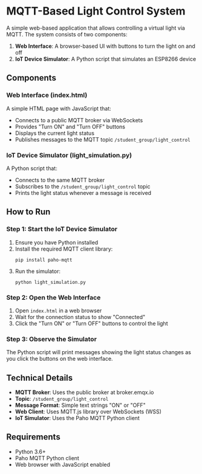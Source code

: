 # MQTT-Based Light Control System

A simple web-based application that allows controlling a virtual light via MQTT. The system consists of two components:

1. **Web Interface**: A browser-based UI with buttons to turn the light on and off
2. **IoT Device Simulator**: A Python script that simulates an ESP8266 device

## Components

### Web Interface (index.html)
A simple HTML page with JavaScript that:
- Connects to a public MQTT broker via WebSockets
- Provides "Turn ON" and "Turn OFF" buttons
- Displays the current light status
- Publishes messages to the MQTT topic `/student_group/light_control`

### IoT Device Simulator (light_simulation.py)
A Python script that:
- Connects to the same MQTT broker
- Subscribes to the `/student_group/light_control` topic
- Prints the light status whenever a message is received

## How to Run

### Step 1: Start the IoT Device Simulator
1. Ensure you have Python installed
2. Install the required MQTT client library:
   ```
   pip install paho-mqtt
   ```
3. Run the simulator:
   ```
   python light_simulation.py
   ```

### Step 2: Open the Web Interface
1. Open `index.html` in a web browser
2. Wait for the connection status to show "Connected"
3. Click the "Turn ON" or "Turn OFF" buttons to control the light

### Step 3: Observe the Simulator
The Python script will print messages showing the light status changes as you click the buttons on the web interface.

## Technical Details

- **MQTT Broker**: Uses the public broker at broker.emqx.io
- **Topic**: `/student_group/light_control`
- **Message Format**: Simple text strings "ON" or "OFF"
- **Web Client**: Uses MQTT.js library over WebSockets (WSS)
- **IoT Simulator**: Uses the Paho MQTT Python client

## Requirements

- Python 3.6+
- Paho MQTT Python client
- Web browser with JavaScript enabled